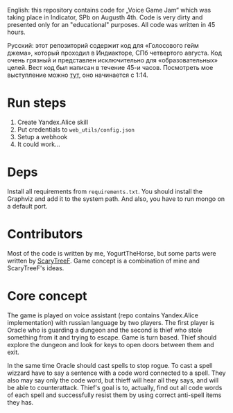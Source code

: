 English: this repository contains code for „Voice Game Jam“ which was taking place in Indicator, SPb on Augusth 4th. Code is very dirty and presented only for an "educational" purposes. All code was written in 45 hours.

Русский: этот репозиторий содержит код для «Голосового гейм джема», который проходил в Индиакторе, СПб четвертого августа. Код очень грязный и представлен исключительно для «образовательных» целей. Вест код был написан в течение 45-и часов. Посмотреть мое выступление можно [тут](https://vk.com/video-162707306_456239094), оно начинается с 1:14.

# Run steps

1. Create Yandex.Alice skill
2. Put credentials to `web_utils/config.json`
3. Setup a webhook
4. It could work...

# Deps

Install all requirements from `requirements.txt`. You should install the Graphviz and add it to the system path. And also, you have to run mongo on a default port.

# Contributors

Most of the code is written by me, YogurtTheHorse, but some parts were written by [ScaryTreeF](https://github.com/ScaryTreeF). 
Game concept is a combination of mine and ScaryTreeF's ideas.

# Core concept

The game is played on voice assistant (repo contains Yandex.Alice implementation) with russian language by two players. The first player is Oracle who is guarding a dungeon and the second is thief who stole something from it and trying to escape. Game is turn based. Thief should explore the dungeon and look for keys to open doors between them and exit.

In the same time Oracle should cast spells to stop rogue. To cast a spell wizzard have to say a sentence with a code word connected to a spell. They also may say only the code word, but thieff will hear all they says, and will be able to counterattack. Thief's goal is to, actually, find out all code words of each spell and successfully resist them by using correct anti-spell items they has.

